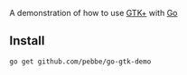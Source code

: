 A demonstration of how to use [GTK+](http://www.gtk.org/) with [Go](http://golang.org/)

## Install

    go get github.com/pebbe/go-gtk-demo
